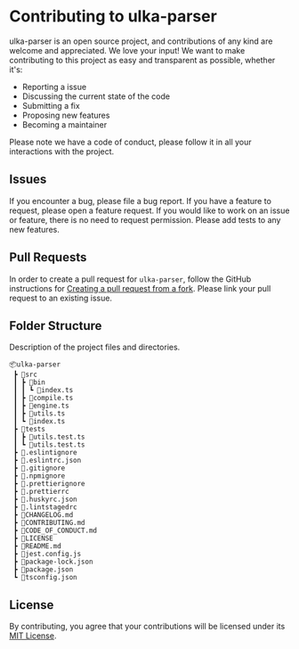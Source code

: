 # Contributing to ulka-parser

ulka-parser is an open source project, and contributions of any kind are welcome and appreciated. We love your input! We want to make contributing to this project as easy and transparent as possible, whether it's:

- Reporting a issue
- Discussing the current state of the code
- Submitting a fix
- Proposing new features
- Becoming a maintainer

Please note we have a code of conduct, please follow it in all your interactions with the project.

## Issues

If you encounter a bug, please file a bug report. If you have a feature to request, please open a feature request. If you would like to work on an issue or feature, there is no need to request permission. Please add tests to any new features.

## Pull Requests

In order to create a pull request for `ulka-parser`, follow the GitHub instructions for [Creating a pull request from a fork](https://help.github.com/en/github/collaborating-with-issues-and-pull-requests/creating-a-pull-request-from-a-fork). Please link your pull request to an existing issue.

## Folder Structure

Description of the project files and directories.

```
📦ulka-parser
 ┣ 📂src
 ┃ ┣ 📂bin
 ┃ ┃ ┗ 📜index.ts
 ┃ ┣ 📜compile.ts
 ┃ ┣ 📜engine.ts
 ┃ ┣ 📜utils.ts
 ┃ ┗ 📜index.ts
 ┣ 📂tests
 ┃ ┣ 📜utils.test.ts
 ┃ ┗ 📜utils.test.ts
 ┣ 📜.eslintignore
 ┣ 📜.eslintrc.json
 ┣ 📜.gitignore
 ┣ 📜.npmignore
 ┣ 📜.prettierignore
 ┣ 📜.prettierrc
 ┣ 📜.huskyrc.json
 ┣ 📜.lintstagedrc
 ┣ 📜CHANGELOG.md
 ┣ 📜CONTRIBUTING.md
 ┣ 📜CODE_OF_CONDUCT.md
 ┣ 📜LICENSE
 ┣ 📜README.md
 ┣ 📜jest.config.js
 ┣ 📜package-lock.json
 ┣ 📜package.json
 ┗ 📜tsconfig.json
```

## License

By contributing, you agree that your contributions will be licensed under its [MIT License](./LICENSE).
